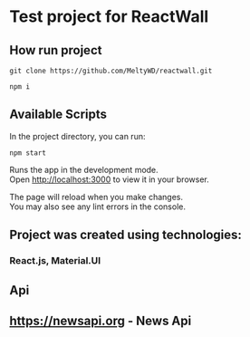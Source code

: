 # Test project for ReactWall

## How run project

```
git clone https://github.com/MeltyWD/reactwall.git
```

```
npm i
```

## Available Scripts

In the project directory, you can run:

```
npm start
```

Runs the app in the development mode.\
Open [http://localhost:3000](http://localhost:3000) to view it in your browser.

The page will reload when you make changes.\
You may also see any lint errors in the console.

## Project was created using technologies:

### React.js, Material.UI

## Api

## https://newsapi.org - News Api
